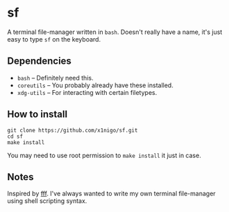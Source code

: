 # sf

A terminal file-manager written in `bash`. Doesn't really have a name, it's just easy to type `sf` on the keyboard.

## Dependencies

- `bash` &ndash; Definitely need this.
- `coreutils` &ndash; You probably already have these installed.
- `xdg-utils` &ndash; For interacting with certain filetypes.

## How to install

```
git clone https://github.com/x1nigo/sf.git
cd sf
make install
```

You may need to use root permission to `make install` it just in case.

## Notes

Inspired by [fff](https://github.com/dylanaraps/fff). I've always wanted to write my own terminal file-manager using shell scripting syntax.
